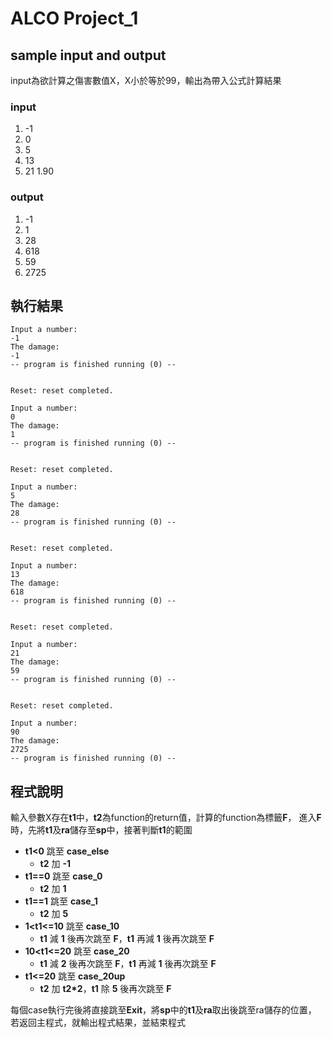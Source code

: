 # ALCO Project_1
## sample input and output 

input為欲計算之傷害數值X，X小於等於99，輸出為帶入公式計算結果

### input
1. -1
1. 0
1. 5
1. 13
1. 21
1.90

### output
1. -1
1. 1
1. 28
1. 618
1. 59
1. 2725

## 執行結果

```
Input a number:
-1
The damage:
-1
-- program is finished running (0) --


Reset: reset completed.

Input a number:
0
The damage:
1
-- program is finished running (0) --


Reset: reset completed.

Input a number:
5
The damage:
28
-- program is finished running (0) --


Reset: reset completed.

Input a number:
13
The damage:
618
-- program is finished running (0) --


Reset: reset completed.

Input a number:
21
The damage:
59
-- program is finished running (0) --


Reset: reset completed.

Input a number:
90
The damage:
2725
-- program is finished running (0) --
```

## 程式說明

輸入參數X存在**t1**中，**t2**為function的return值，計算的function為標籤**F**，
進入**F**時，先將**t1**及**ra**儲存至**sp**中，接著判斷**t1**的範圍

* **t1<0** 跳至 **case_else**
    * **t2** 加 **-1**
* **t1==0** 跳至 **case_0**
    * **t2** 加 **1**
* **t1==1** 跳至 **case_1**
    * **t2** 加 **5**
* **1<t1<=10** 跳至 **case_10**
    * **t1** 減 **1** 後再次跳至 **F**，**t1** 再減 **1** 後再次跳至 **F**
* **10<t1<=20** 跳至 **case_20**
    * **t1** 減 **2** 後再次跳至 **F**，**t1** 再減 **1** 後再次跳至 **F**
* **t1<=20** 跳至 **case_20up**
    * **t2** 加 **t2\*2**，**t1** 除 **5** 後再次跳至 **F**

每個case執行完後將直接跳至**Exit**，將**sp**中的**t1**及**ra**取出後跳至ra儲存的位置，
若返回主程式，就輸出程式結果，並結束程式
